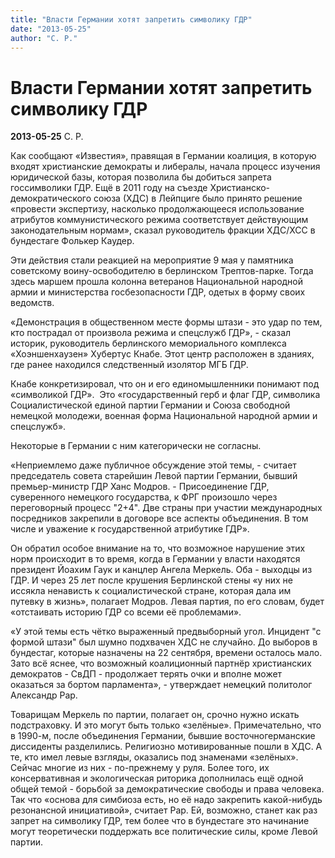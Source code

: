 ```yaml
---
title: "Власти Германии хотят запретить символику ГДР"
date: "2013-05-25"
author: "С. Р."
---
```


# Власти Германии хотят запретить символику ГДР

**2013-05-25** С. Р.

Как сообщают «Известия», правящая в Германии коалиция, в которую входят христианские демократы и либералы, начала процесс изучения юридической базы, которая позволила бы добиться запрета госсимволики ГДР. Ещё в 2011 году на съезде Христианско-демократического союза (ХДС) в Лейпциге было принято решение «провести экспертизу, насколько продолжающееся использование атрибутов коммунистического режима соответствует действующим законодательным нормам», сказал руководитель фракции ХДС/ХСС в бундестаге Фолькер Каудер.

Эти действия стали реакцией на мероприятие 9 мая у памятника советскому воину-освободителю в берлинском Трептов-парке. Тогда здесь маршем прошла колонна ветеранов Национальной народной армии и министерства госбезопасности ГДР, одетых в форму своих ведомств.

«Демонстрация в общественном месте формы штази - это удар по тем, кто пострадал от произвола режима и спецслужб ГДР», - сказал историк, руководитель берлинского мемориального комплекса «Хоэншенхаузен» Хубертус Кнабе. Этот центр расположен в зданиях, где ранее находился следственный изолятор МГБ ГДР.

Кнабе конкретизировал, что он и его единомышленники понимают под «символикой ГДР».  Это «государственный герб и флаг ГДР, символика Социалистической единой партии Германии и Союза свободной немецкой молодежи, военная форма Национальной народной армии и спецслужб».

Некоторые в Германии с ним категорически не согласны.

«Неприемлемо даже публичное обсуждение этой темы, - считает председатель совета старейшин Левой партии Германии, бывший премьер-министр ГДР Ханс Модров. - Присоединение ГДР, суверенного немецкого государства, к ФРГ произошло через переговорный процесс "2+4". Две страны при участии международных посредников закрепили в договоре все аспекты объединения. В том числе и уважение к государственной атрибутике ГДР».

Он обратил особое внимание на то, что возможное нарушение этих норм происходит в то время, когда в Германии у власти находятся президент Йоахим Гаук и канцлер Ангела Меркель. Оба - выходцы из ГДР. И через 25 лет после крушения Берлинской стены «у них не иссякла ненависть к социалистической стране, которая дала им путевку в жизнь», полагает Модров. Левая партия, по его словам, будет «отстаивать историю ГДР со всеми её проблемами».

«У этой темы есть чётко выраженный предвыборный угол. Инцидент "с формой штази" был шумно подхвачен ХДС не случайно. До выборов в бундестаг, которые назначены на 22 сентября, времени осталось мало. Зато всё яснее, что возможный коалиционный партнёр христианских демократов - СвДП - продолжает терять очки и вполне может оказаться за бортом парламента», - утверждает немецкий политолог Александр Рар.

Товарищам Меркель по партии, полагает он, срочно нужно искать подстраховку. И это могут быть только «зелёные». Примечательно, что в 1990-м, после объединения Германии, бывшие восточногерманские диссиденты разделились. Религиозно мотивированные пошли в ХДС. А те, кто имел левые взгляды, оказались под знаменами «зелёных». Сейчас многие из них - по-прежнему у руля. Более того, их консервативная и экологическая риторика дополнилась ещё одной общей темой - борьбой за демократические свободы и права человека. Так что «основа для симбиоза есть, но её надо закрепить какой-нибудь резонансной инициативой», считает Рар. Ей, возможно, станет как раз запрет на символику ГДР, тем более что в бундестаге это начинание могут теоретически поддержать все политические силы, кроме Левой партии.